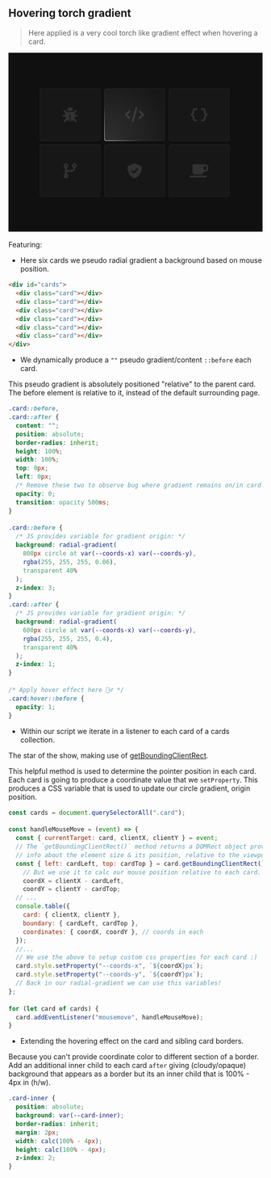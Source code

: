 ## Hovering torch gradient

> Here applied is a very cool torch like gradient effect when hovering a card.

![alt text](./capture.png)

Featuring:

- Here six cards we pseudo radial gradient a background based on mouse position.

```html
<div id="cards">
  <div class="card"></div>
  <div class="card"></div>
  <div class="card"></div>
  <div class="card"></div>
  <div class="card"></div>
  <div class="card"></div>
</div>
```

- We dynamically produce a `""` pseudo gradient/content `::before` each card.

This pseudo gradient is absolutely positioned "relative" to the parent card. The
before element is relative to it, instead of the default surrounding page.

```css
.card::before,
.card::after {
  content: "";
  position: absolute;
  border-radius: inherit;
  height: 100%;
  width: 100%;
  top: 0px;
  left: 0px;
  /* Remove these two to observe bug where gradient remains on/in card */
  opacity: 0;
  transition: opacity 500ms;
}

.card::before {
  /* JS provides variable for gradient origin: */
  background: radial-gradient(
    800px circle at var(--coords-x) var(--coords-y),
    rgba(255, 255, 255, 0.06),
    transparent 40%
  );
  z-index: 3;
}
.card::after {
  /* JS provides variable for gradient origin: */
  background: radial-gradient(
    600px circle at var(--coords-x) var(--coords-y),
    rgba(255, 255, 255, 0.4),
    transparent 40%
  );
  z-index: 1;
}

/* Apply hover effect here 🧙‍♂️ */
.card:hover::before {
  opacity: 1;
}
```

- Within our script we iterate in a listener to each card of a cards collection.

The star of the show, making use of [getBoundingClientRect](https://developer.mozilla.org/en-US/docs/Web/API/Element/getBoundingClientRect).

This helpful method is used to determine the pointer position in each card. Each
card is going to produce a coordinate value that we `setProperty`. This produces
a CSS variable that is used to update our circle gradient, origin position.

```js
const cards = document.querySelectorAll(".card");

const handleMouseMove = (event) => {
  const { currentTarget: card, clientX, clientY } = event;
  // The `getBoundingClientRect()` method returns a DOMRect object provide
  // info about the element size & its position, relative to the viewport.
  const { left: cardLeft, top: cardTop } = card.getBoundingClientRect(),
    // But we use it to calc our mouse position relative to each card.
    coordX = clientX - cardLeft,
    coordY = clientY - cardTop;
  // ...
  console.table({
    card: { clientX, clientY },
    boundary: { cardLeft, cardTop },
    coordinates: { coordX, coordY }, // coords in each
  });
  //...
  // We use the above to setup custom css properties for each card :)
  card.style.setProperty("--coords-x", `${coordX}px`);
  card.style.setProperty("--coords-y", `${coordY}px`);
  // Back in our radial-gradient we can use this variables!
};

for (let card of cards) {
  card.addEventListener("mousemove", handleMouseMove);
}
```

- Extending the hovering effect on the card and sibling card borders.

Because you can't provide coordinate color to different section of a border. Add
an additional inner child to each card `after` giving (cloudy/opaque) background
that appears as a border but its an inner child that is 100% - 4px in (h/w).

```css
.card-inner {
  position: absolute;
  background: var(--card-inner);
  border-radius: inherit;
  margin: 2px;
  width: calc(100% - 4px);
  height: calc(100% - 4px);
  z-index: 2;
}
```
